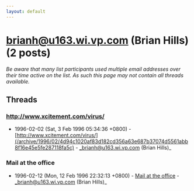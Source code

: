 ```yaml
---
layout: default
---
```


# brianh@u163.wi.vp.com (Brian Hills) (2 posts)

_Be aware that many list participants used multiple email addresses over their time active on the list. As such this page may not contain all threads available._

## Threads

### http://www.xcitement.com/virus/
+ 1996-02-02 (Sat, 3 Feb 1996 05:34:36 +0800) - [http://www.xcitement.com/virus/](/archive/1996/02/4d94c1020af83d182cd356a63e687b37074d5561abb8f16e45e5fe287118fa5c) - _brianh@u163.wi.vp.com (Brian Hills)_

### Mail at the office
+ 1996-02-12 (Mon, 12 Feb 1996 22:32:13 +0800) - [Mail at the office](/archive/1996/02/c6c893eb923527c23b16e7e6d54c326bc0061bbe3078ae1055ff09b386a56556) - _brianh@u163.wi.vp.com (Brian Hills)_

